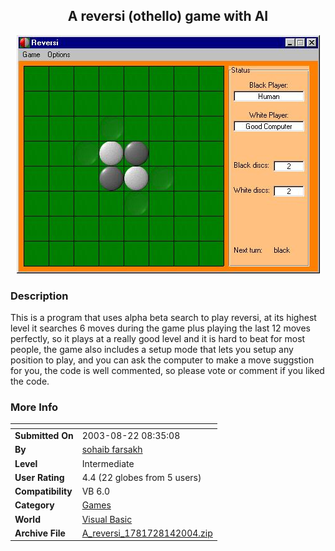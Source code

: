 ﻿<div align="center">

## A reversi \(othello\) game with AI

<img src="PIC200481458342600.jpg">
</div>

### Description

This is a program that uses alpha beta search to play reversi, at its highest level it searches 6 moves during the game plus playing the last 12 moves perfectly, so it plays at a really good level and it is hard to beat for most people, the game also includes a setup mode that lets you setup any position to play, and you can ask the computer to make a move suggstion for you, the code is well commented, so please vote or comment if you liked the code.
 
### More Info
 


<span>             |<span>
---                |---
**Submitted On**   |2003-08-22 08:35:08
**By**             |[sohaib farsakh](https://github.com/Planet-Source-Code/PSCIndex/blob/master/ByAuthor/sohaib-farsakh.md)
**Level**          |Intermediate
**User Rating**    |4.4 (22 globes from 5 users)
**Compatibility**  |VB 6\.0
**Category**       |[Games](https://github.com/Planet-Source-Code/PSCIndex/blob/master/ByCategory/games__1-38.md)
**World**          |[Visual Basic](https://github.com/Planet-Source-Code/PSCIndex/blob/master/ByWorld/visual-basic.md)
**Archive File**   |[A\_reversi\_1781728142004\.zip](https://github.com/Planet-Source-Code/sohaib-farsakh-a-reversi-othello-game-with-ai__1-55558/archive/master.zip)








